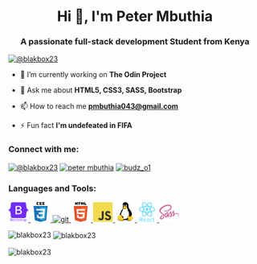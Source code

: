 <h1 align="center">Hi 👋, I'm Peter Mbuthia</h1>
<h3 align="center">A passionate full-stack development Student from Kenya</h3>

<p align="left"> <a href="https://twitter.com/@blakbox23" target="blank"><img src="https://img.shields.io/twitter/follow/@blakbox23?logo=twitter&style=for-the-badge" alt="@blakbox23" /></a> </p>

- 🔭 I’m currently working on **The Odin Project**

- 💬 Ask me about **HTML5, CSS3, SASS, Bootstrap**

- 📫 How to reach me **pmbuthia043@gmail.com**

- ⚡ Fun fact **I'm undefeated in FIFA**

<h3 align="left">Connect with me:</h3>
<p align="left">
<a href="https://twitter.com/@blakbox23" target="blank"><img align="center" src="https://cdn.jsdelivr.net/npm/simple-icons@3.0.1/icons/twitter.svg" alt="@blakbox23" height="30" width="40" /></a>
<a href="https://linkedin.com/in/peter mbuthia" target="blank"><img align="center" src="https://cdn.jsdelivr.net/npm/simple-icons@3.0.1/icons/linkedin.svg" alt="peter mbuthia" height="30" width="40" /></a>
<a href="https://instagram.com/budz_o1" target="blank"><img align="center" src="https://cdn.jsdelivr.net/npm/simple-icons@3.0.1/icons/instagram.svg" alt="budz_o1" height="30" width="40" /></a>
</p>

<h3 align="left">Languages and Tools:</h3>
<p align="left"> <a href="https://getbootstrap.com" target="_blank"> <img src="https://raw.githubusercontent.com/devicons/devicon/master/icons/bootstrap/bootstrap-plain-wordmark.svg" alt="bootstrap" width="40" height="40"/> </a> <a href="https://www.w3schools.com/css/" target="_blank"> <img src="https://raw.githubusercontent.com/devicons/devicon/master/icons/css3/css3-original-wordmark.svg" alt="css3" width="40" height="40"/> </a> <a href="https://git-scm.com/" target="_blank"> <img src="https://www.vectorlogo.zone/logos/git-scm/git-scm-icon.svg" alt="git" width="40" height="40"/> </a> <a href="https://www.w3.org/html/" target="_blank"> <img src="https://raw.githubusercontent.com/devicons/devicon/master/icons/html5/html5-original-wordmark.svg" alt="html5" width="40" height="40"/> </a> <a href="https://developer.mozilla.org/en-US/docs/Web/JavaScript" target="_blank"> <img src="https://raw.githubusercontent.com/devicons/devicon/master/icons/javascript/javascript-original.svg" alt="javascript" width="40" height="40"/> </a> <a href="https://www.linux.org/" target="_blank"> <img src="https://raw.githubusercontent.com/devicons/devicon/master/icons/linux/linux-original.svg" alt="linux" width="40" height="40"/> </a> <a href="https://reactjs.org/" target="_blank"> <img src="https://raw.githubusercontent.com/devicons/devicon/master/icons/react/react-original-wordmark.svg" alt="react" width="40" height="40"/> </a> <a href="https://sass-lang.com" target="_blank"> <img src="https://raw.githubusercontent.com/devicons/devicon/master/icons/sass/sass-original.svg" alt="sass" width="40" height="40"/> </a> </p>

<p><img align="left" src="https://github-readme-stats.vercel.app/api/top-langs?username=blakbox23&show_icons=true&locale=en&layout=compact" alt="blakbox23" /></p>

<p>&nbsp;<img align="center" src="https://github-readme-stats.vercel.app/api?username=blakbox23&show_icons=true&locale=en" alt="blakbox23" /></p>

<p><img align="center" src="https://github-readme-streak-stats.herokuapp.com/?user=blakbox23&" alt="blakbox23" /></p>


